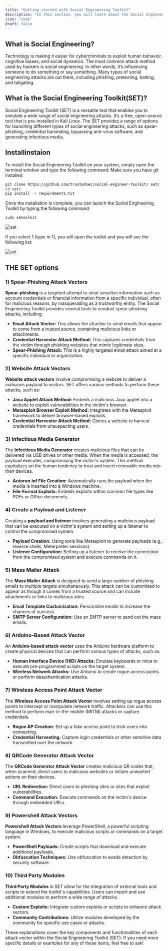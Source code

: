 ```yaml
---
title: "Getting started with Social Engineering Toolkit"
description: "In this section, you will learn about the Social Engineering Toolkit and provide a beginner’s guide to using it."
icon: "code"
draft: false
---
```


## What is Social Engineering?

Technology is making it easier for cybercriminals to exploit human behavior, cognitive biases, and social dynamics. The most common attack method used by hackers is social engineering. In other words, it’s influencing someone to do something or say something. Many types of social engineering attacks are out there, including phishing, pretexting, baiting, and tailgating.

## What is the Social Engineering Toolkit(SET)?

Social Engineering Toolkit (SET) is a versatile tool that enables you to simulate a wide range of social engineering attacks. It’s a free, open-source tool that is pre-installed in Kali Linux. The SET provides a range of options for launching different types of social engineering attacks, such as spear-phishing, credential harvesting, bypassing anti-virus software, and generating infectious media.

## Installinstaion

To install the Social Engineering Toolkit on your system, simply open the terminal window and type the following command:
Make sure you have git installed

```sh
git clone https://github.com/trustedsec/social-engineer-toolkit/ set/ 
cd set/
pip install -r requirements.txt 
```

Once the installation is complete, you can launch the Social Engineering Toolkit by typing the following command:
```sh
sudo setoolkit
```

![set](https://i.imgur.com/JW89Qsl.png)

If you select 1 (type in 1), you will open the toolkit and you will see the following list:

![set](https://i.imgur.com/m7Pq9vF.png)

## THE SET options

### 1) Spear-Phishing Attack Vectors
**Spear-phishing** is a targeted attempt to steal sensitive information such as account credentials or financial information from a specific individual, often for malicious reasons, by masquerading as a trustworthy entity. The Social Engineering Toolkit provides several tools to conduct spear-phishing attacks, including:

- **Email Attack Vector:** This allows the attacker to send emails that appear to come from a trusted source, containing malicious links or attachments.
- **Credential Harvester Attack Method:** This captures credentials from the victim through phishing websites that mimic legitimate sites.
- **Spear-Phishing Attack:** This is a highly targeted email attack aimed at a specific individual or organization.

### 2) Website Attack Vectors
**Website attack vectors** involve compromising a website to deliver a malicious payload to visitors. SET offers various methods to perform these attacks, such as:

- **Java Applet Attack Method:** Embeds a malicious Java applet into a website to exploit vulnerabilities in the victim's browser.
- **Metasploit Browser Exploit Method:** Integrates with the Metasploit framework to deliver browser-based exploits.
- **Credential Harvester Attack Method:** Clones a website to harvest credentials from unsuspecting users.

### 3) Infectious Media Generator
The **Infectious Media Generator** creates malicious files that can be delivered via USB drives or other media. When the media is accessed, the payload executes, compromising the victim's system. This method capitalizes on the human tendency to trust and insert removable media into their devices.

- **Autorun.inf File Creation:** Automatically runs the payload when the media is inserted into a Windows machine.
- **File-Format Exploits:** Embeds exploits within common file types like PDFs or Office documents.

### 4) Create a Payload and Listener
Creating a **payload and listener** involves generating a malicious payload that can be executed on a victim's system and setting up a listener to control the compromised system.

- **Payload Creation:** Using tools like Metasploit to generate payloads (e.g., reverse shells, Meterpreter sessions).
- **Listener Configuration:** Setting up a listener to receive the connection from the compromised system and execute commands on it.

### 5) Mass Mailer Attack
The **Mass Mailer Attack** is designed to send a large number of phishing emails to multiple targets simultaneously. This attack can be customized to appear as though it comes from a trusted source and can include attachments or links to malicious sites.

- **Email Template Customization:** Personalize emails to increase the chances of success.
- **SMTP Server Configuration:** Use an SMTP server to send out the mass emails.

### 6) Arduino-Based Attack Vector
An **Arduino-based attack vector** uses the Arduino hardware platform to create physical devices that can perform various types of attacks, such as:

- **Human Interface Device (HID) Attacks:** Emulate keyboards or mice to execute pre-programmed scripts on the target system.
- **Wireless Network Attacks:** Use Arduino to create rogue access points or perform deauthentication attacks.

### 7) Wireless Access Point Attack Vector
The **Wireless Access Point Attack Vector** involves setting up rogue access points to intercept or manipulate network traffic. Attackers can use this method to perform man-in-the-middle (MITM) attacks or capture credentials.

- **Rogue AP Creation:** Set up a fake access point to trick users into connecting.
- **Credential Harvesting:** Capture login credentials or other sensitive data transmitted over the network.

### 8) QRCode Generator Attack Vector
The **QRCode Generator Attack Vector** creates malicious QR codes that, when scanned, direct users to malicious websites or initiate unwanted actions on their devices.

- **URL Redirection:** Direct users to phishing sites or sites that exploit vulnerabilities.
- **Command Execution:** Execute commands on the victim's device through embedded URLs.

### 9) Powershell Attack Vectors
**Powershell Attack Vectors** leverage PowerShell, a powerful scripting language in Windows, to execute malicious scripts or commands on a target system.

- **PowerShell Payloads:** Create scripts that download and execute additional payloads.
- **Obfuscation Techniques:** Use obfuscation to evade detection by security software.

### 10) Third Party Modules
**Third Party Modules** in SET allow for the integration of external tools and scripts to extend the toolkit's capabilities. Users can import and use additional modules to perform a wide range of attacks.

- **Custom Exploits:** Integrate custom exploits or scripts to enhance attack vectors.
- **Community Contributions:** Utilize modules developed by the community for specific use cases or attacks.

These explanations cover the key components and functionalities of each attack vector within the Social Engineering Toolkit (SET). If you need more specific details or examples for any of these items, feel free to ask!